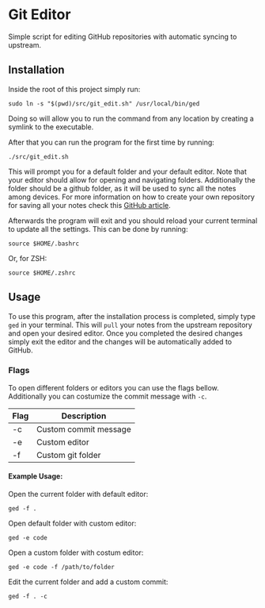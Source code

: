 # Git Editor

Simple script for editing GitHub repositories with automatic syncing to upstream.

## Installation

Inside the root of this project simply run:

```
sudo ln -s "$(pwd)/src/git_edit.sh" /usr/local/bin/ged
```

Doing so will allow you to run the command from any location by creating a symlink to the executable.

After that you can run the program for the first time by running:

```
./src/git_edit.sh
```

This will prompt you for a default folder and your default editor.
Note that your editor should allow for opening and navigating folders. 
Additionally the folder should be a github folder, as it will be used to sync all the notes among devices. 
For more information on how to create your own repository for saving all your notes check this [GitHub article](https://docs.github.com/en/repositories/creating-and-managing-repositories/creating-a-new-repository).

Afterwards the program will exit and you should reload your current terminal to update all the settings.
This can be done by running:

```
source $HOME/.bashrc
```

Or, for ZSH:

```
source $HOME/.zshrc
```

## Usage

To use this program, after the installation process is completed, simply type `ged` in your terminal. 
This will `pull` your notes from the upstream repository and open your desired editor.
Once you completed the desired changes simply exit the editor and the changes will be automatically added to GitHub.

### Flags

To open different folders or editors you can use the flags bellow. Additionally you can costumize the commit message with `-c`.

| Flag |      Description      |
|------|-----------------------|
|   -c | Custom commit message |
|   -e | Custom editor         |
|   -f | Custom git folder     |

#### Example Usage:

Open the current folder with default editor:

```
ged -f .
```

Open default folder with custom editor:

```
ged -e code
```

Open a custom folder with costum editor:

```
ged -e code -f /path/to/folder
```

Edit the current folder and add a custom commit:

```
ged -f . -c
```
